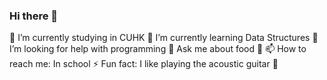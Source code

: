 ### Hi there 👋

🔭 I’m currently studying in CUHK 
🌱 I’m currently learning Data Structures 
🤔 I’m looking for help with programming
💬 Ask me about food 🍲 
📫 How to reach me: In school
⚡ Fun fact: I like playing the acoustic guitar 🎸 

